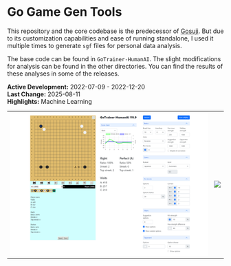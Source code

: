 # Go Game Gen Tools
This repository and the core codebase is the predecessor of [Gosuji](https://github.com/Emanuel-de-Jong/Gosuji). But due to its customization capabilities and ease of running standalone, I used it multiple times to generate `sgf` files for personal data analysis.

The base code can be found in `GoTrainer-HumanAI`. The slight modifications for analysis can be found in the other directories. You can find the results of these analyses in some of the releases.

**Active Development:** 2022-07-09 - 2022-12-20<br>
**Last Change:** 2025-08-11<br>
**Highlights:** Machine Learning<br>

| | |
| :---: | :---: |
| ![](/Screenshots/1-GoTrainer.png) | ![](/Screenshots/.png) |
 
